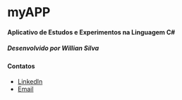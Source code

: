 # myAPP
#### Aplicativo de Estudos e Experimentos na Linguagem C#
##### Desenvolvido por Willian Silva

#### Contatos
- [LinkedIn](https://www.linkedin.com/in/wssnet)
- [Email](mailto:wss.net@outlook.com)